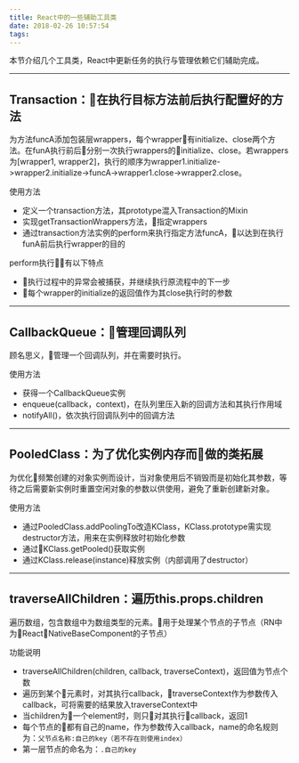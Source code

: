 ```yaml
---
title: React中的一些辅助工具类
date: 2018-02-26 10:57:54
tags:
---
```


本节介绍几个工具类，React中更新任务的执行与管理依赖它们辅助完成。
<!-- more -->
*******

## Transaction：在执行目标方法前后执行配置好的方法    

为方法funcA添加包装层wrappers，每个wrapper有initialize、close两个方法。在funA执行前后分别一次执行wrappers的initialize、close。若wrappers为[wrapper1, wrapper2]，执行的顺序为wrapper1.initialize->wrapper2.initialize->funcA->wrapper1.close->wrapper2.close。

使用方法
* 定义一个transaction方法，其prototype混入Transaction的Mixin
* 实现getTransactionWrappers方法，指定wrappers
* 通过transaction方法实例的perform来执行指定方法funcA，以达到在执行funA前后执行wrapper的目的

perform执行有以下特点
* 执行过程中的异常会被捕获，并继续执行原流程中的下一步
* 每个wrapper的initialize的返回值作为其close执行时的参数

*******

## CallbackQueue：管理回调队列     

顾名思义，管理一个回调队列，并在需要时执行。

使用方法
* 获得一个CallbackQueue实例
* enqueue\(callback，context\)，在队列里压入新的回调方法和其执行作用域
* notifyAll\(\)，依次执行回调队列中的回调方法

*******

## PooledClass：为了优化实例内存而做的类拓展      

为优化频繁创建的对象实例而设计，当对象使用后不销毁而是初始化其参数，等待之后需要新实例时重置空闲对象的参数以供使用，避免了重新创建新对象。

使用方法
* 通过PooledClass.addPoolingTo改造KClass，KClass.prototype需实现destructor方法，用来在实例释放时初始化参数
* 通过KClass.getPooled()获取实例
* 通过KClass.release(instance)释放实例（内部调用了destructor）

*******

## traverseAllChildren：遍历this.props.children     

遍历数组，包含数组中为数组类型的元素。用于处理某个节点的子节点（RN中为ReactNativeBaseComponent的子节点）

功能说明
* traverseAllChildren(children, callback, traverseContext)，返回值为节点个数
* 遍历到某个元素时，对其执行callback，traverseContext作为参数传入callback，可将需要的结果放入traverseContext中
* 当children为一个element时，则只对其执行callback，返回1
* 每个节点的都有自己的name，作为参数传入callback，name的命名规则为：`父节点名称:自己的key（若不存在则使用index）`
* 第一层节点的命名为：`.自己的key`